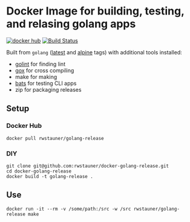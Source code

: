 # Docker Image for building, testing, and relasing golang apps

[![docker hub](https://img.shields.io/badge/docker-golang--release-blue.svg)](https://hub.docker.com/r/rwstauner/golang-release)
[![Build Status](https://travis-ci.org/rwstauner/docker-golang-release.svg?branch=master)](https://travis-ci.org/rwstauner/docker-golang-release)

Built from `golang` ([latest][latest] and [alpine][alpine] tags) with additional tools installed:

- [golint][golint] for finding lint
- [gox][gox] for cross compiling
- make for making
- [bats][bats] for testing CLI apps
- zip for packaging releases

## Setup

### Docker Hub

    docker pull rwstauner/golang-release

### DIY

    git clone git@github.com:rwstauner/docker-golang-release.git
    cd docker-golang-release
    docker build -t golang-release .

## Use

    docker run -it --rm -v /some/path:/src -w /src rwstauner/golang-release make

[golint]: https://github.com/golang/lint
[gox]: https://github.com/mitchellh/gox
[bats]: https://github.com/sstephenson/bats
[latest]: https://github.com/rwstauner/docker-golang-release/blob/master/latest/Dockerfile
[alpine]: https://github.com/rwstauner/docker-golang-release/blob/master/alpine/Dockerfile
